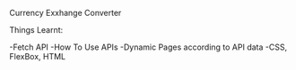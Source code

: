 Currency Exxhange Converter

Things Learnt:

-Fetch API
-How To Use APIs
-Dynamic Pages according to API data
-CSS, FlexBox, HTML

